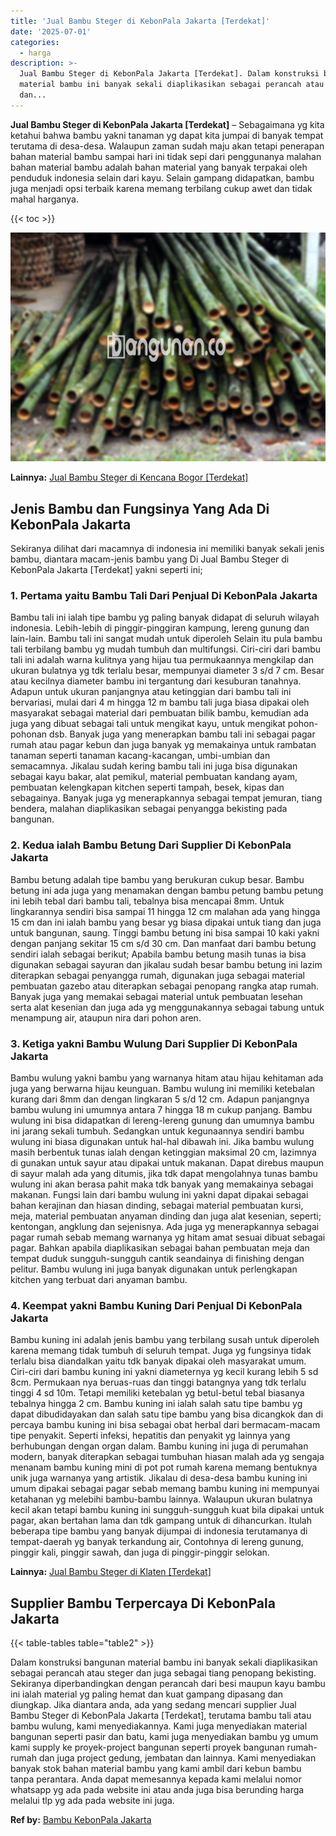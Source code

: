 ```yaml
---
title: 'Jual Bambu Steger di KebonPala Jakarta [Terdekat]'
date: '2025-07-01'
categories:
  - harga
description: >-
  Jual Bambu Steger di KebonPala Jakarta [Terdekat]. Dalam konstruksi bangunan
  material bambu ini banyak sekali diaplikasikan sebagai perancah atau steger
  dan...
---
```


**Jual Bambu Steger di KebonPala Jakarta \[Terdekat\]** – Sebagaimana yg kita ketahui bahwa bambu yakni tanaman yg dapat kita jumpai di banyak tempat terutama di desa-desa. Walaupun zaman sudah maju akan tetapi penerapan bahan material bambu sampai hari ini tidak sepi dari penggunanya malahan bahan material bambu adalah bahan material yang banyak terpakai oleh penduduk indonesia selain dari kayu. Selain gampang didapatkan, bambu juga menjadi opsi terbaik karena memang terbilang cukup awet dan tidak mahal harganya.

{{< toc >}}

![Jual Bambu Steger di KebonPala Jakarta [Terdekat]](/images/jual-bambu-tali-09.png)

**Lainnya:** [Jual Bambu Steger di Kencana Bogor \[Terdekat\]](https://bambu.bangunan.co/jual-bambu-steger-di-kencana-bogor-terdekat/)

## Jenis Bambu dan Fungsinya Yang Ada Di KebonPala Jakarta

Sekiranya dilihat dari macamnya di indonesia ini memiliki banyak sekali jenis bambu, diantara macam-jenis bambu yang Di Jual Bambu Steger di KebonPala Jakarta \[Terdekat\] yakni seperti ini;

### 1\. Pertama yaitu Bambu Tali Dari Penjual Di KebonPala Jakarta

Bambu tali ini ialah tipe bambu yg paling banyak didapat di seluruh wilayah indonesia. Lebih-lebih di pinggir-pinggiran kampung, lereng gunung dan lain-lain. Bambu tali ini sangat mudah untuk diperoleh Selain itu pula bambu tali terbilang bambu yg mudah tumbuh dan multifungsi. Ciri-ciri dari bambu tali ini adalah warna kulitnya yang hijau tua permukaannya mengkilap dan ukuran bulatnya yg tdk terlalu besar, mempunyai diameter 3 s/d 7 cm. Besar atau kecilnya diameter bambu ini tergantung dari kesuburan tanahnya. Adapun untuk ukuran panjangnya atau ketinggian dari bambu tali ini bervariasi, mulai dari 4 m hingga 12 m bambu tali juga biasa dipakai oleh masyarakat sebagai material dari pembuatan bilik bambu, kemudian ada juga yang dibuat sebagai tali untuk mengikat kayu, untuk mengikat pohon-pohonan dsb. Banyak juga yang menerapkan bambu tali ini sebagai pagar rumah atau pagar kebun dan juga banyak yg memakainya untuk rambatan tanaman seperti tanaman kacang-kacangan, umbi-umbian dan semacamnya. Jikalau sudah kering bambu tali ini juga bisa digunakan sebagai kayu bakar, alat pemikul, material pembuatan kandang ayam, pembuatan kelengkapan kitchen seperti tampah, besek, kipas dan sebagainya. Banyak juga yg menerapkannya sebagai tempat jemuran, tiang bendera, malahan diaplikasikan sebagai penyangga bekisting pada bangunan.

### 2\. Kedua ialah Bambu Betung Dari Supplier Di KebonPala Jakarta

Bambu betung adalah tipe bambu yang berukuran cukup besar. Bambu betung ini ada juga yang menamakan dengan bambu petung bambu petung ini lebih tebal dari bambu tali, tebalnya bisa mencapai 8mm. Untuk lingkarannya sendiri bisa sampai 11 hingga 12 cm malahan ada yang hingga 15 cm dan ini ialah bambu yang besar yg biasa dipakai untuk tiang dan juga untuk bangunan, saung. Tinggi bambu betung ini bisa sampai 10 kaki yakni dengan panjang sekitar 15 cm s/d 30 cm. Dan manfaat dari bambu betung sendiri ialah sebagai berikut; Apabila bambu betung masih tunas ia bisa digunakan sebagai sayuran dan jikalau sudah besar bambu betung ini lazim diterapkan sebagai penyangga rumah, digunakan juga sebagai material pembuatan gazebo atau diterapkan sebagai penopang rangka atap rumah. Banyak juga yang memakai sebagai material untuk pembuatan lesehan serta alat kesenian dan juga ada yg menggunakannya sebagai tabung untuk menampung air, ataupun nira dari pohon aren.

### 3\. Ketiga yakni Bambu Wulung Dari Supplier Di KebonPala Jakarta

Bambu wulung yakni bambu yang warnanya hitam atau hijau kehitaman ada juga yang berwarna hijau keunguan. Bambu wulung ini memiliki ketebalan kurang dari 8mm dan dengan lingkaran 5 s/d 12 cm. Adapun panjangnya bambu wulung ini umumnya antara 7 hingga 18 m cukup panjang. Bambu wulung ini bisa didapatkan di lereng-lereng gunung dan umumnya bambu ini jarang sekali tumbuh. Sedangkan untuk kegunaannya sendiri bambu wulung ini biasa digunakan untuk hal-hal dibawah ini. Jika bambu wulung masih berbentuk tunas ialah dengan ketinggian maksimal 20 cm, lazimnya di gunakan untuk sayur atau dipakai untuk makanan. Dapat direbus maupun di sayur malah ada yang ditumis, jika tdk dapat mengolahnya tunas bambu wulung ini akan berasa pahit maka tdk banyak yang memakainya sebagai makanan. Fungsi lain dari bambu wulung ini yakni dapat dipakai sebagai bahan kerajinan dan hiasan dinding, sebagai material pembuatan kursi, meja, material pembuatan anyaman dinding dan juga alat kesenian, seperti; kentongan, angklung dan sejenisnya. Ada juga yg menerapkannya sebagai pagar rumah sebab memang warnanya yg hitam amat sesuai dibuat sebagai pagar. Bahkan apabila diaplikasikan sebagai bahan pembuatan meja dan tempat duduk sungguh-sungguh cantik seandainya di finishing dengan pelitur. Bambu wulung ini juga banyak digunakan untuk perlengkapan kitchen yang terbuat dari anyaman bambu.

### 4\. Keempat yakni Bambu Kuning Dari Penjual Di KebonPala Jakarta

Bambu kuning ini adalah jenis bambu yang terbilang susah untuk diperoleh karena memang tidak tumbuh di seluruh tempat. Juga yg fungsinya tidak terlalu bisa diandalkan yaitu tdk banyak dipakai oleh masyarakat umum. Ciri-ciri dari bambu kuning ini yakni diameternya yg kecil kurang lebih 5 sd 8cm. Permukaan nya beruas-ruas dan tinggi batangnya yang tdk terlalu tinggi 4 sd 10m. Tetapi memiliki ketebalan yg betul-betul tebal biasanya tebalnya hingga 2 cm. Bambu kuning ini ialah salah satu tipe bambu yg dapat dibudidayakan dan salah satu tipe bambu yang bisa dicangkok dan di percaya bambu kuning ini bisa sebagai obat herbal dari bermacam-macam tipe penyakit. Seperti infeksi, hepatitis dan penyakit yg lainnya yang berhubungan dengan organ dalam. Bambu kuning ini juga di perumahan modern, banyak diterapkan sebagai tumbuhan hiasan malah ada yg sengaja menanam bambu kuning mini di pot pot rumah karena memang bentuknya unik juga warnanya yang artistik. Jikalau di desa-desa bambu kuning ini umum dipakai sebagai pagar sebab memang bambu kuning ini mempunyai ketahanan yg melebihi bambu-bambu lainnya. Walaupun ukuran bulatnya kecil akan tetapi bambu kuning ini sungguh-sungguh kuat bila dipakai untuk pagar, akan bertahan lama dan tdk gampang untuk di dihancurkan. Itulah beberapa tipe bambu yang banyak dijumpai di indonesia terutamanya di tempat-daerah yg banyak terkandung air, Contohnya di lereng gunung, pinggir kali, pinggir sawah, dan juga di pinggir-pinggir selokan.

**Lainnya:** [Jual Bambu Steger di Klaten \[Terdekat\]](https://bambu.bangunan.co/jual-bambu-steger-di-klaten-terdekat/)

## Supplier Bambu Terpercaya Di KebonPala Jakarta

{{< table-tables table="table2" >}}

Dalam konstruksi bangunan material bambu ini banyak sekali diaplikasikan sebagai perancah atau steger dan juga sebagai tiang penopang bekisting. Sekiranya diperbandingkan dengan perancah dari besi maupun kayu bambu ini ialah material yg paling hemat dan kuat gampang dipasang dan diungkap. Jika diantara anda, ada yang sedang mencari supplier Jual Bambu Steger di KebonPala Jakarta \[Terdekat\], terutama bambu tali atau bambu wulung, kami menyediakannya. Kami juga menyediakan material bangunan seperti pasir dan batu, kami juga menyediakan bambu yg umum kami supply ke proyek-project bangunan seperti proyek bangunan rumah-rumah dan juga project gedung, jembatan dan lainnya. Kami menyediakan banyak stok bahan material bambu yang kami ambil dari kebun bambu tanpa perantara. Anda dapat memesannya kepada kami melalui nomor whatsapp yg ada pada website ini atau anda juga bisa berunding harga melalui tlp yg ada pada website ini juga.

**Ref by:** [Bambu KebonPala Jakarta](https://id.wikipedia.org/wiki/Bambu)
